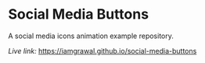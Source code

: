 # Social Media Buttons

A social media icons animation example repository.

*Live link:* https://iamgrawal.github.io/social-media-buttons